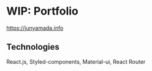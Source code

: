 #  WIP: Portfolio

https://junyamada.info

## Technologies
React.js, Styled-components, Material-ui, React Router